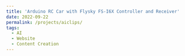 ```yaml
---
title: 'Arduino RC Car with Flysky FS-I6X Controller and Receiver'
date: 2022-09-22
permalink: /projects/aiclips/
tags:
  - AI
  - Website
  - Content Creation
---
```

